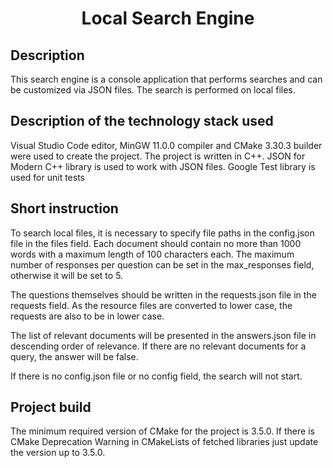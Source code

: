 <h1 align="center">Local Search Engine</h1>

## Description

This search engine is a console application that performs searches and can be customized via JSON files. The search is performed on local files. 

## Description of the technology stack used

Visual Studio Code editor, MinGW 11.0.0 compiler and CMake 3.30.3 builder were used to create the project. The project is written in C++. JSON for Modern C++ library is used to work with JSON files. Google Test library is used for unit tests

## Short instruction

To search local files, it is necessary to specify file paths in the config.json file in the files field. Each document should contain no more than 1000 words with a maximum length of 100 characters each. The maximum number of responses per question can be set in the max_responses field, otherwise it will be set to 5. 

The questions themselves should be written in the requests.json file in the requests field. As the resource files are converted to lower case, the requests are also to be in lower case.
 
The list of relevant documents will be presented in the answers.json file in descending order of relevance. If there are no relevant documents for a query, the answer will be false.

If there is no config.json file or no config field, the search will not start.

## Project build

The minimum required version of CMake for the project is 3.5.0. If there is CMake Deprecation Warning in CMakeLists of fetched libraries just update the version up to 3.5.0. 